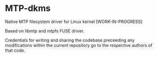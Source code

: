 # MTP-dkms

Native MTP filesystem driver for Linux kernel [WORK-IN-PROGRESS]

Based on libmtp and mtpfs FUSE driver.

Credentials for writing and sharing the codebase preceeding any modifications 
within the current repository go to the respective authors of that code.

